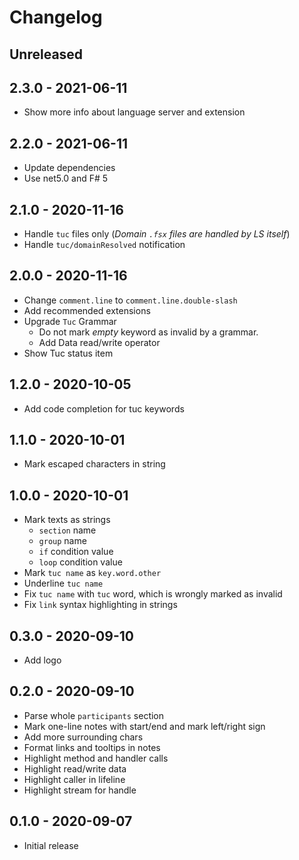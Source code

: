 # Changelog

<!-- There is always Unreleased section on the top. Subsections (Add, Changed, Fix, Removed) should be Add as needed. -->
## Unreleased

## 2.3.0 - 2021-06-11
- Show more info about language server and extension

## 2.2.0 - 2021-06-11
- Update dependencies
- Use net5.0 and F# 5

## 2.1.0 - 2020-11-16
- Handle `tuc` files only (*Domain `.fsx` files are handled by LS itself*)
- Handle `tuc/domainResolved` notification

## 2.0.0 - 2020-11-16
- Change `comment.line` to `comment.line.double-slash`
- Add recommended extensions
- Upgrade `Tuc` Grammar
    - Do not mark _empty_ keyword as invalid by a grammar.
    - Add Data read/write operator
- Show Tuc status item

## 1.2.0 - 2020-10-05
- Add code completion for tuc keywords

## 1.1.0 - 2020-10-01
- Mark escaped characters in string

## 1.0.0 - 2020-10-01
- Mark texts as strings
    - `section` name
    - `group` name
    - `if` condition value
    - `loop` condition value
- Mark `tuc name` as `key.word.other`
- Underline `tuc name`
- Fix `tuc name` with `tuc` word, which is wrongly marked as invalid
- Fix `link` syntax highlighting in strings

## 0.3.0 - 2020-09-10
- Add logo

## 0.2.0 - 2020-09-10
- Parse whole `participants` section
- Mark one-line notes with start/end and mark left/right sign
- Add more surrounding chars
- Format links and tooltips in notes
- Highlight method and handler calls
- Highlight read/write data
- Highlight caller in lifeline
- Highlight stream for handle

## 0.1.0 - 2020-09-07
- Initial release
